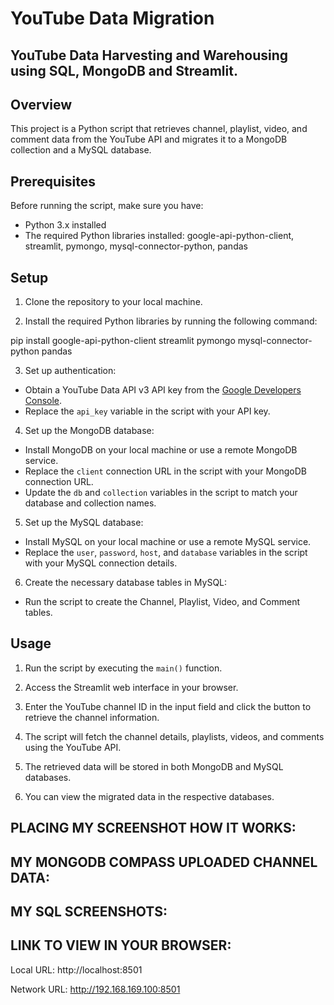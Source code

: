 # YouTube Data Migration
## YouTube Data Harvesting and Warehousing using SQL, MongoDB and Streamlit.
## Overview
This project is a Python script that retrieves channel, playlist, video, and comment data from the YouTube API and migrates it to a MongoDB collection and a MySQL database.

## Prerequisites
Before running the script, make sure you have:
- Python 3.x installed
- The required Python libraries installed: google-api-python-client, streamlit, pymongo, mysql-connector-python, pandas

## Setup

1. Clone the repository to your local machine.

2. Install the required Python libraries by running the following command:

pip install google-api-python-client streamlit pymongo mysql-connector-python pandas

3. Set up authentication:
- Obtain a YouTube Data API v3 API key from the [Google Developers Console](https://console.developers.google.com/).
- Replace the `api_key` variable in the script with your API key.

4. Set up the MongoDB database:
- Install MongoDB on your local machine or use a remote MongoDB service.
- Replace the `client` connection URL in the script with your MongoDB connection URL.
- Update the `db` and `collection` variables in the script to match your database and collection names.

5. Set up the MySQL database:
- Install MySQL on your local machine or use a remote MySQL service.
- Replace the `user`, `password`, `host`, and `database` variables in the script with your MySQL connection details.

6. Create the necessary database tables in MySQL:
- Run the script to create the Channel, Playlist, Video, and Comment tables.

## Usage

1. Run the script by executing the `main()` function.

2. Access the Streamlit web interface in your browser.

3. Enter the YouTube channel ID in the input field and click the button to retrieve the channel information.

4. The script will fetch the channel details, playlists, videos, and comments using the YouTube API.

5. The retrieved data will be stored in both MongoDB and MySQL databases.

6. You can view the migrated data in the respective databases.


## PLACING MY SCREENSHOT HOW IT WORKS:

## MY MONGODB COMPASS UPLOADED CHANNEL DATA:

## MY SQL SCREENSHOTS:

## LINK TO VIEW IN YOUR BROWSER:
Local URL: http://localhost:8501

Network URL: http://192.168.169.100:8501
